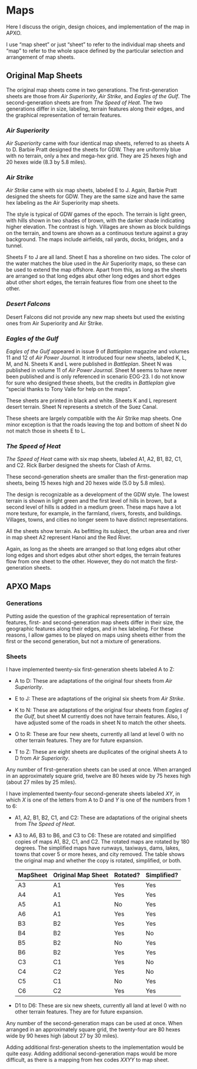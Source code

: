 # Maps

Here I discuss the origin, design choices, and implementation of the map in APXO.

I use “map sheet” or just “sheet” to refer to the individual map sheets and “map” to refer to the whole space defined by the particular selection and arrangement of map sheets.

## Original Map Sheets

The original map sheets come in two generations. The first-generation sheets are those from *Air Superiority*, *Air Strike*, and *Eagles of the Gulf*. The second-generation sheets are from *The Speed of Heat*. The two generations differ in size, labeling, terrain features along their edges, and the graphical representation of terrain features.

### *Air Superiority*

*Air Superiority* came with four identical map sheets, referred to as sheets A to D. Barbie Pratt designed the sheets for GDW. They are uniformly blue with no terrain, only a hex and mega-hex grid. They are 25 hexes high and 20 hexes wide (8.3 by 5.8 miles).

### *Air Strike*

*Air Strike* came with six map sheets, labeled E to J. Again, Barbie Pratt designed the sheets for GDW.
They are the same size and have the same hex labeling as the Air Superiority map sheets.

The style is typical of GDW games of the epoch. The terrain is light green, with hills shown in two shades of brown, with the darker shade indicating higher elevation. The contrast is high. Villages are shown as block buildings on the terrain, and towns are shown as a continuous texture against a gray background. The maps include airfields, rail yards, docks, bridges, and a tunnel.

Sheets F to J are all land. Sheet E has a shoreline on two sides. The color of the water matches the blue used in the Air Superiority maps, so these can be used to extend the map offshore. Apart from this, as long as the sheets are arranged so that long edges abut other long edges and short edges abut other short edges, the terrain features flow from one sheet to the other.

### *Desert Falcons*

Desert Falcons did not provide any new map sheets but used the existing ones from Air Superiority and Air Strike.

### *Eagles of the Gulf*

*Eagles of the Gulf* appeared in issue 9 of *Battleplan* magazine and volumes 11 and 12 of *Air Power Journal*. It introduced four new sheets, labeled K, L, M, and N. Sheets K and L were published in *Battleplan*. Sheet N was published in volume 11 of *Air Power Journal*. Sheet M seems to have never been published and is only referenced in scenario EOG-23. I do not know for sure who designed these sheets, but the credits in *Battleplan* give “special thanks to Tony Valle for help on the maps”.

These sheets are printed in black and white. Sheets K and L represent desert terrain. Sheet N represents a stretch of the Suez Canal. 

These sheets are largely compatible with the Air Strike map sheets. One minor exception is that the roads leaving the top and bottom of sheet N do not match those in sheets E to L.

### *The Speed of Heat*

*The Speed of Heat* came with six map sheets, labeled A1, A2, B1, B2, C1, and C2. Rick Barber designed the sheets for Clash of Arms.

These second-generation sheets are smaller than the first-generation map sheets, being 15 hexes high and 20 hexes wide (5.0 by 5.8 miles). 

The design is recognizable as a development of the GDW style. The lowest terrain is shown in light green and the first level of hills in brown, but a second level of hills is added in a medium green. These maps have a lot more texture, for example, in the farmland, rivers, forests, and buildings. Villages, towns, and cities no longer seem to have distinct representations.

All the sheets show terrain. As befitting its subject, the urban area and river in map sheet A2 represent Hanoi and the Red River.

Again, as long as the sheets are arranged so that long edges abut other long edges and short edges abut other short edges, the terrain features flow from one sheet to the other. However, they do not match the first-generation sheets.

## APXO Maps

### Generations

Putting aside the question of the graphical representation of terrain features, first- and second-generation map sheets differ in their size, the geographic features along their edges, and in hex labeling. For these reasons, I allow games to be played on maps using sheets either from the first or the second generation, but not a mixture of generations.

### Sheets

I have implemented twenty-six first-generation sheets labeled A to Z:

- A to D: These are adaptations of the original four sheets from *Air Superiority*.

- E to J: These are adaptations of the original six sheets from *Air Strike*. 

- K to N: These are adaptations of the original four sheets from *Eagles of the Gulf*, but sheet M currently does not have terrain features. Also, I have adjusted some of the roads in sheet N to match the other sheets. 

- O to R: These are four new sheets, currently all land at level 0 with no other terrain features. They are for future expansion.

- T to Z: These are eight sheets are duplicates of the original sheets A to D from *Air Superiority*.

Any number of first-generation sheets can be used at once. When arranged in an approximately square grid, twelve are 80 hexes wide by 75 hexes high (about 27 miles by 25 miles).

I have implemented twenty-four second-generate sheets labeled *XY*, in which *X* is one of the letters from A to D and *Y* is one of the numbers from 1 to 6:

- A1, A2, B1, B2, C1, and C2: These are adaptations of the original sheets from *The Speed of Heat*. 

- A3 to A6, B3 to B6, and C3 to C6: These are rotated and simplified copies of maps A1, B2, C1, and C2. The rotated maps are rotated by 180 degrees. The simplified maps have runways, taxiways, dams, lakes, towns that cover 5 or more hexes, and city removed. The table shows the original map and whether the copy is rotated, simplified, or both.

  |MapSheet|Original Map Sheet|Rotated?|Simplified?|
  |-|-|-|-|
  |A3|A1|Yes|Yes|
  |A4|A1|Yes|Yes|
  |A5|A1|No |Yes|
  |A6|A1|Yes|Yes|
  |B3|B2|Yes|Yes|
  |B4|B2|Yes|No |
  |B5|B2|No |Yes|
  |B6|B2|Yes|Yes|
  |C3|C1|Yes|No |
  |C4|C2|Yes|No |
  |C5|C1|No |Yes|
  |C6|C2|Yes|Yes|

- D1 to D6: These are six new sheets, currently all land at level 0 with no other terrain features. They are for future expansion.

Any number of the second-generation maps can be used at once. When arranged in an approximately square grid, the twenty-four are 80 hexes wide by 90 hexes high (about 27 by 30 miles). 

Adding additional first-generation sheets to the implementation would be quite easy. Adding additional second-generation maps would be more difficult, as there is a mapping from hex codes *XXYY* to map sheet.
